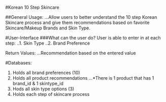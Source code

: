 #Korean 10 Step Skincare

##General Usage: 
...Allow users to better understand the 10 step Korean Skincare process and give them recommendations based on favorite Skincare/Makeup Brands and Skin Type. 

#User-Interface
###What can the user do?
User is able to enter in at each step: 
..1. Skin Type 
..2. Brand Preference 

Return Values:
...Recommendation based on the entered value 




#Databases: 
1. Holds all brand preferences (10)
2. Holds all product recommendations 
...*There is 1 product that has 1 brand_id & 1 skintype_id
3. Hods all skin type options (3)
4. Holds each step of skincare process 



